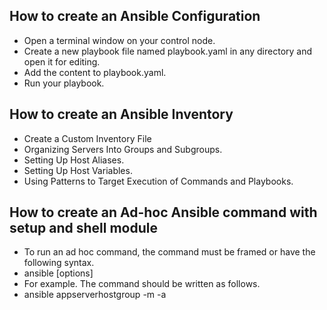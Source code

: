 ## How to create an Ansible Configuration
- Open a terminal window on your control node.
- Create a new playbook file named playbook.yaml in any directory and open it for editing.
- Add the content to playbook.yaml.
- Run your playbook.

## How to create an Ansible Inventory
- Create a Custom Inventory File
- Organizing Servers Into Groups and Subgroups.
- Setting Up Host Aliases.
- Setting Up Host Variables.
- Using Patterns to Target Execution of Commands and Playbooks.

## How to create an Ad-hoc Ansible command with setup and shell module
- To run an ad hoc command, the command must be framed or have the following syntax.
- ansible <host-pattern> [options]
- For example. The command should be written as follows.
- ansible appserverhostgroup -m <modulename> -a <arguments to the module>
